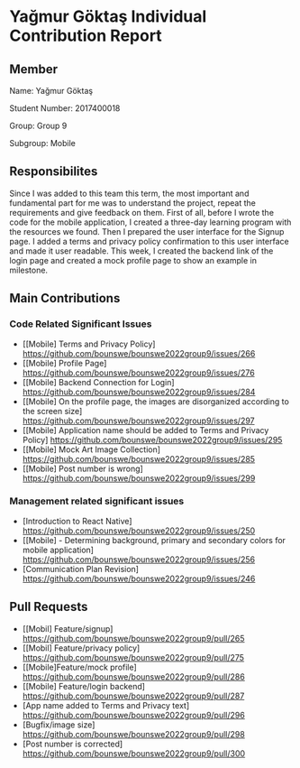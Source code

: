 # Yağmur Göktaş Individual Contribution Report

## Member
Name: Yağmur Göktaş

Student Number: 2017400018

Group: Group 9

Subgroup: Mobile

## Responsibilites
Since I was added to this team this term, the most important and fundamental part for me was to understand the project, repeat the requirements and give feedback on them.
First of all, before I wrote the code for the mobile application, I created a three-day learning program with the resources we found. Then I prepared the user interface for the Signup page. I added a terms and privacy policy confirmation to this user interface and made it user readable. This week, I created the backend link of the login page and created a mock profile page to show an example in milestone.

## Main Contributions
### Code Related Significant Issues
* [[Mobile] Terms and Privacy Policy] https://github.com/bounswe/bounswe2022group9/issues/266
* [[Mobile] Profile Page] https://github.com/bounswe/bounswe2022group9/issues/276
* [[Mobile] Backend Connection for Login] https://github.com/bounswe/bounswe2022group9/issues/284
* [[Mobile] On the profile page, the images are disorganized according to the screen size] https://github.com/bounswe/bounswe2022group9/issues/297
* [[Mobile] Application name should be added to Terms and Privacy Policy] https://github.com/bounswe/bounswe2022group9/issues/295
* [[Mobile] Mock Art Image Collection] https://github.com/bounswe/bounswe2022group9/issues/285
* [[Mobile] Post number is wrong] https://github.com/bounswe/bounswe2022group9/issues/299


### Management related significant issues
* [Introduction to React Native] https://github.com/bounswe/bounswe2022group9/issues/250
* [[Mobile] - Determining background, primary and secondary colors for mobile application] https://github.com/bounswe/bounswe2022group9/issues/256
* [Communication Plan Revision] https://github.com/bounswe/bounswe2022group9/issues/246

## Pull Requests
* [[Mobil] Feature/signup] https://github.com/bounswe/bounswe2022group9/pull/265
* [[Mobil] Feature/privacy policy] https://github.com/bounswe/bounswe2022group9/pull/275
* [[Mobile]Feature/mock profile] https://github.com/bounswe/bounswe2022group9/pull/286
* [[Mobile] Feature/login backend] https://github.com/bounswe/bounswe2022group9/pull/287
* [App name added to Terms and Privacy text] https://github.com/bounswe/bounswe2022group9/pull/296
* [Bugfix/image size] https://github.com/bounswe/bounswe2022group9/pull/298
* [Post number is corrected] https://github.com/bounswe/bounswe2022group9/pull/300
